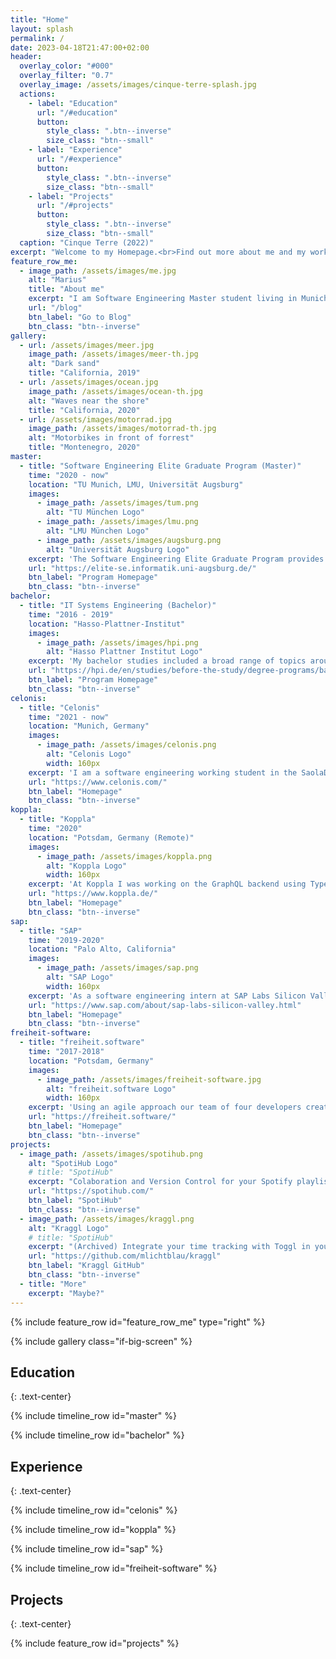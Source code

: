 ```yaml
---
title: "Home"
layout: splash
permalink: /
date: 2023-04-18T21:47:00+02:00
header:
  overlay_color: "#000"
  overlay_filter: "0.7"
  overlay_image: /assets/images/cinque-terre-splash.jpg
  actions:
    - label: "Education"
      url: "/#education"
      button:
        style_class: ".btn--inverse"
        size_class: "btn--small"
    - label: "Experience"
      url: "/#experience"
      button:
        style_class: ".btn--inverse"
        size_class: "btn--small"
    - label: "Projects"
      url: "/#projects"
      button:
        style_class: ".btn--inverse"
        size_class: "btn--small"
  caption: "Cinque Terre (2022)"
excerpt: "Welcome to my Homepage.<br>Find out more about me and my work below.<br>Or checkout the [blog](/blog). (soon...)"
feature_row_me:
  - image_path: /assets/images/me.jpg
    alt: "Marius"
    title: "About me"
    excerpt: "I am Software Engineering Master student living in Munich.<br>I like programming and finding solutions to difficult problems.<br>When I don't code I like to travel, ride my motorbike or take pictures with my film camera."
    url: "/blog"
    btn_label: "Go to Blog"
    btn_class: "btn--inverse"
gallery:
  - url: /assets/images/meer.jpg
    image_path: /assets/images/meer-th.jpg
    alt: "Dark sand"
    title: "California, 2019"
  - url: /assets/images/ocean.jpg
    image_path: /assets/images/ocean-th.jpg
    alt: "Waves near the shore"
    title: "California, 2020"
  - url: /assets/images/motorrad.jpg
    image_path: /assets/images/motorrad-th.jpg
    alt: "Motorbikes in front of forrest"
    title: "Montenegro, 2020"
master:
  - title: "Software Engineering Elite Graduate Program (Master)"
    time: "2020 - now"
    location: "TU Munich, LMU, Universität Augsburg"
    images:
      - image_path: /assets/images/tum.png
        alt: "TU München Logo"
      - image_path: /assets/images/lmu.png
        alt: "LMU München Logo"
      - image_path: /assets/images/augsburg.png
        alt: "Universität Augsburg Logo"
    excerpt: 'The Software Engineering Elite Graduate Program provides a unique learning opportunity with allowing only 16 students per year. I am currently taking a variety of courses from "modelling, specification and verification of reactive systems" to "database implementations". I will receive my Master egree in 2022.'
    url: "https://elite-se.informatik.uni-augsburg.de/"
    btn_label: "Program Homepage"
    btn_class: "btn--inverse"
bachelor:
  - title: "IT Systems Engineering (Bachelor)"
    time: "2016 - 2019"
    location: "Hasso-Plattner-Institut"
    images:
      - image_path: /assets/images/hpi.png
        alt: "Hasso Plattner Institut Logo"
    excerpt: 'My bachelor studies included a broad range of topics around computer science and software engineering. I particularly enjoyed the theoretical classes as I loved finding solutions to hard problems in the exercises. For my bachelors project I used process modelling and execution tools to optimise the delivery of parcels on the last mile to the receiver.'
    url: "https://hpi.de/en/studies/before-the-study/degree-programs/bachelor.html"
    btn_label: "Program Homepage"
    btn_class: "btn--inverse"
celonis:
  - title: "Celonis"
    time: "2021 - now"
    location: "Munich, Germany"
    images:
      - image_path: /assets/images/celonis.png
        alt: "Celonis Logo"
        width: 160px
    excerpt: 'I am a software engineering working student in the SaolaDB team at Celonis. The SaolaDB is a fast in-memory database built for business processes, that allows customers to use the PQL language for process mining. I am currently working on the Java Spring microservices responsible for delivering fast and reliable access to the database while scaling to the large number of new customers.'
    url: "https://www.celonis.com/"
    btn_label: "Homepage"
    btn_class: "btn--inverse"
koppla:
  - title: "Koppla"
    time: "2020"
    location: "Potsdam, Germany (Remote)"
    images:
      - image_path: /assets/images/koppla.png
        alt: "Koppla Logo"
        width: 160px
    excerpt: 'At Koppla I was working on the GraphQL backend using TypeScript. I developed new features in a test driven environment and helped transitioning from a monolithic architecture to Microservices. Specifically I was responsible for designing and developing the notification Microservice, which delivered push notifications to the customer apps.'
    url: "https://www.koppla.de/"
    btn_label: "Homepage"
    btn_class: "btn--inverse"
sap:
  - title: "SAP"
    time: "2019-2020"
    location: "Palo Alto, California"
    images:
      - image_path: /assets/images/sap.png
        alt: "SAP Logo"
        width: 160px
    excerpt: 'As a software engineering intern at SAP Labs Silicon Valley I helped develop an internal prototype for improving the hiring process at SAP. In cooperation with local hiring managers we built an application, using SAP process automation tools on SAP Cloud Platform, to automate manual tasks, improve transparency for applicants and provide analytics to the Talent Acquisition team at SAP.'
    url: "https://www.sap.com/about/sap-labs-silicon-valley.html"
    btn_label: "Homepage"
    btn_class: "btn--inverse"
freiheit-software:
  - title: "freiheit.software"
    time: "2017-2018"
    location: "Potsdam, Germany"
    images:
      - image_path: /assets/images/freiheit-software.jpg
        alt: "freiheit.software Logo"
        width: 160px
    excerpt: 'Using an agile approach our team of four developers created web projects for a variety of customers. I specialised in front end development using Angular and JQuery. Amongst other things I built a tool to create and sign PDF documents online and a single page ticket shop for an event agency.'
    url: "https://freiheit.software/"
    btn_label: "Homepage"
    btn_class: "btn--inverse"
projects:
  - image_path: /assets/images/spotihub.png
    alt: "SpotiHub Logo"
    # title: "SpotiHub"
    excerpt: "Colaboration and Version Control for your Spotify playlists."
    url: "https://spotihub.com/"
    btn_label: "SpotiHub"
    btn_class: "btn--inverse"
  - image_path: /assets/images/kraggl.png
    alt: "Kraggl Logo"
    # title: "SpotiHub"
    excerpt: "(Archived) Integrate your time tracking with Toggl in your project management with GitKraken Boards."
    url: "https://github.com/mlichtblau/kraggl"
    btn_label: "Kraggl GitHub"
    btn_class: "btn--inverse"
  - title: "More"
    excerpt: "Maybe?"
---
```


<div class="text-center" id="feature-row-container">
{% include feature_row id="feature_row_me" type="right" %}
</div>

{% include gallery class="if-big-screen" %}

## Education
{: .text-center}

{% include timeline_row id="master" %}

{% include timeline_row id="bachelor" %}

## Experience
{: .text-center}

{% include timeline_row id="celonis" %}

{% include timeline_row id="koppla" %}

{% include timeline_row id="sap" %}

{% include timeline_row id="freiheit-software" %}

## Projects
{: .text-center}

{% include feature_row id="projects" %}